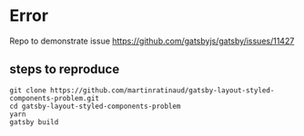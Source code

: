 # Error

Repo to demonstrate issue https://github.com/gatsbyjs/gatsby/issues/11427

## steps to reproduce

```
git clone https://github.com/martinratinaud/gatsby-layout-styled-components-problem.git
cd gatsby-layout-styled-components-problem
yarn
gatsby build
```
